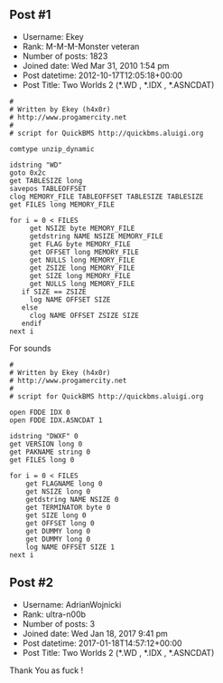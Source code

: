 ## Post #1
- Username: Ekey
- Rank: M-M-M-Monster veteran
- Number of posts: 1823
- Joined date: Wed Mar 31, 2010 1:54 pm
- Post datetime: 2012-10-17T12:05:18+00:00
- Post Title: Two Worlds 2 (*.WD , *.IDX , *.ASNCDAT)

```
# 
# Written by Ekey (h4x0r)
# http://www.progamercity.net
# 
# script for QuickBMS http://quickbms.aluigi.org

comtype unzip_dynamic

idstring "WD"
goto 0x2c
get TABLESIZE long
savepos TABLEOFFSET
clog MEMORY_FILE TABLEOFFSET TABLESIZE TABLESIZE
get FILES long MEMORY_FILE

for i = 0 < FILES
     get NSIZE byte MEMORY_FILE
     getdstring NAME NSIZE MEMORY_FILE
     get FLAG byte MEMORY_FILE
     get OFFSET long MEMORY_FILE
     get NULLS long MEMORY_FILE
     get ZSIZE long MEMORY_FILE
     get SIZE long MEMORY_FILE
     get NULLS long MEMORY_FILE
   if SIZE == ZSIZE
     log NAME OFFSET SIZE
   else
     clog NAME OFFSET ZSIZE SIZE
   endif	  
next i
```


For sounds

```
# 
# Written by Ekey (h4x0r)
# http://www.progamercity.net
# 
# script for QuickBMS http://quickbms.aluigi.org

open FDDE IDX 0
open FDDE IDX.ASNCDAT 1

idstring "DWXF" 0
get VERSION long 0
get PAKNAME string 0
get FILES long 0

for i = 0 < FILES
	get FLAGNAME long 0
	get NSIZE long 0
	getdstring NAME NSIZE 0
	get TERMINATOR byte 0
	get SIZE long 0
	get OFFSET long 0
	get DUMMY long 0
	get DUMMY long 0
	log NAME OFFSET SIZE 1
next i
```
## Post #2
- Username: AdrianWojnicki
- Rank: ultra-n00b
- Number of posts: 3
- Joined date: Wed Jan 18, 2017 9:41 pm
- Post datetime: 2017-01-18T14:57:12+00:00
- Post Title: Two Worlds 2 (*.WD , *.IDX , *.ASNCDAT)

Thank You as fuck !
